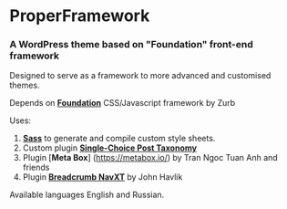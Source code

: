 # ProperFramework
### A WordPress theme based on "Foundation" front-end framework
Designed to serve as a framework to more advanced and customised themes.

Depends on [**Foundation**](http://foundation.zurb.com/) CSS/Javascript framework by Zurb

Uses: 
1. [**Sass**](http://sass-lang.com/) to generate and compile custom style sheets.
2. Custom plugin [**Single-Choice Post Taxonomy**](https://github.com/ihortom/plugins/tree/master/single-choice-tax)
3. Plugin [**Meta Box**] (https://metabox.io/) by Tran Ngoc Tuan Anh and friends
4. Plugin [**Breadcrumb NavXT**](http://mtekk.us/code/breadcrumb-navxt/) by John Havlik

Available languages English and Russian.
